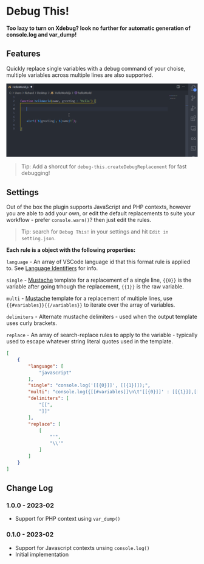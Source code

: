 # Debug This!

**Too lazy to turn on Xdebug? look no further for automatic generation of console.log and var_dump!**

## Features

Quickly replace single variables with a debug command of your choise, multiple variables across multiple lines are also supported.

![feature X](/images/preview.apng)

> Tip: Add a shorcut for `debug-this.createDebugReplacement` for fast debugging!

## Settings

Out of the box the plugin supports JavaScript and PHP contexts, however you are able to add your own, or edit the default replacements to suite your workflow - prefer `console.warn()`? then just edit the rules.

> Tip: search for `Debug This!` in your settings and hit `Edit in setting.json`.

**Each rule is a object with the following properties:**

`language` - An array of VSCode language id that this format rule is applied to. See [Language Identifiers](https://code.visualstudio.com/docs/languages/identifiers) for info.

`single` - [Mustache](https://github.com/janl/mustache.js/) template for a replacement of a single line, `{{0}}` is the variable after going trhough the replacement, `{{1}}` is the raw variable.

`multi` - [Mustache](https://github.com/janl/mustache.js/) template for a replacement of multiple lines, use `{{#variables}}{{/variables}}` to iterate over the array of variables.

`delimiters` - Alternate mustache delimiters - used when the output template uses curly brackets.

`replace` - An array of search-replace rules to apply to the variable - typically used to escape whatever string literal quotes used in the template.

```json
[
    {
        "language": [
            "javascript"
        ],
        "single": "console.log('[[{0}]]', [[{1}]]);",
        "multi": "console.log({[[#variables]]\n\t'[[{0}]]' : [[{1}]],[[/variables]]\n});",
        "delimiters": [
            "[[",
            "]]"
        ],
        "replace": [
            [
                "'",
                "\\'"
            ]
        ]
    }
]
```

## Change Log

### 1.0.0 - 2023-02
 - Support for PHP context using `var_dump()`

### 0.1.0 - 2023-02
- Support for Javascript contexts unsing `console.log()`
- Initial implementation
